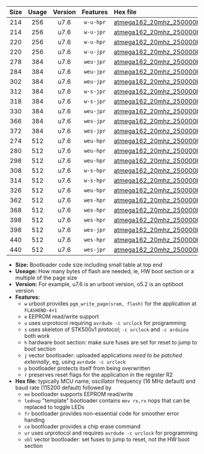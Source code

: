 |Size|Usage|Version|Features|Hex file|
|:-:|:-:|:-:|:-:|:--|
|214|256|u7.6|`w-u-hpr`|[atmega162_20mhz_250000bps_ur.hex](https://raw.githubusercontent.com/stefanrueger/urboot/main/atmega162_20mhz_250000bps_ur.hex)|
|214|256|u7.6|`w-u-jpr`|[atmega162_20mhz_250000bps_ur_vbl.hex](https://raw.githubusercontent.com/stefanrueger/urboot/main/atmega162_20mhz_250000bps_ur_vbl.hex)|
|220|256|u7.6|`w-u-hpr`|[atmega162_20mhz_250000bps_lednop_ur.hex](https://raw.githubusercontent.com/stefanrueger/urboot/main/atmega162_20mhz_250000bps_lednop_ur.hex)|
|220|256|u7.6|`w-u-jpr`|[atmega162_20mhz_250000bps_lednop_ur_vbl.hex](https://raw.githubusercontent.com/stefanrueger/urboot/main/atmega162_20mhz_250000bps_lednop_ur_vbl.hex)|
|278|384|u7.6|`weu-jpr`|[atmega162_20mhz_250000bps_ee_ur_vbl.hex](https://raw.githubusercontent.com/stefanrueger/urboot/main/atmega162_20mhz_250000bps_ee_ur_vbl.hex)|
|284|384|u7.6|`weu-jpr`|[atmega162_20mhz_250000bps_ee_lednop_ur_vbl.hex](https://raw.githubusercontent.com/stefanrueger/urboot/main/atmega162_20mhz_250000bps_ee_lednop_ur_vbl.hex)|
|302|384|u7.6|`weu-jpr`|[atmega162_20mhz_250000bps_ee_lednop_fr_ur_vbl.hex](https://raw.githubusercontent.com/stefanrueger/urboot/main/atmega162_20mhz_250000bps_ee_lednop_fr_ur_vbl.hex)|
|312|384|u7.6|`w-s-jpr`|[atmega162_20mhz_250000bps_vbl.hex](https://raw.githubusercontent.com/stefanrueger/urboot/main/atmega162_20mhz_250000bps_vbl.hex)|
|318|384|u7.6|`w-s-jpr`|[atmega162_20mhz_250000bps_lednop_vbl.hex](https://raw.githubusercontent.com/stefanrueger/urboot/main/atmega162_20mhz_250000bps_lednop_vbl.hex)|
|330|384|u7.6|`weu-jpr`|[atmega162_20mhz_250000bps_ee_lednop_fr_ce_ur_vbl.hex](https://raw.githubusercontent.com/stefanrueger/urboot/main/atmega162_20mhz_250000bps_ee_lednop_fr_ce_ur_vbl.hex)|
|366|384|u7.6|`wes-jpr`|[atmega162_20mhz_250000bps_ee_vbl.hex](https://raw.githubusercontent.com/stefanrueger/urboot/main/atmega162_20mhz_250000bps_ee_vbl.hex)|
|372|384|u7.6|`wes-jpr`|[atmega162_20mhz_250000bps_ee_lednop_vbl.hex](https://raw.githubusercontent.com/stefanrueger/urboot/main/atmega162_20mhz_250000bps_ee_lednop_vbl.hex)|
|274|512|u7.6|`weu-hpr`|[atmega162_20mhz_250000bps_ee_ur.hex](https://raw.githubusercontent.com/stefanrueger/urboot/main/atmega162_20mhz_250000bps_ee_ur.hex)|
|280|512|u7.6|`weu-hpr`|[atmega162_20mhz_250000bps_ee_lednop_ur.hex](https://raw.githubusercontent.com/stefanrueger/urboot/main/atmega162_20mhz_250000bps_ee_lednop_ur.hex)|
|298|512|u7.6|`weu-hpr`|[atmega162_20mhz_250000bps_ee_lednop_fr_ur.hex](https://raw.githubusercontent.com/stefanrueger/urboot/main/atmega162_20mhz_250000bps_ee_lednop_fr_ur.hex)|
|308|512|u7.6|`w-s-hpr`|[atmega162_20mhz_250000bps.hex](https://raw.githubusercontent.com/stefanrueger/urboot/main/atmega162_20mhz_250000bps.hex)|
|314|512|u7.6|`w-s-hpr`|[atmega162_20mhz_250000bps_lednop.hex](https://raw.githubusercontent.com/stefanrueger/urboot/main/atmega162_20mhz_250000bps_lednop.hex)|
|326|512|u7.6|`weu-hpr`|[atmega162_20mhz_250000bps_ee_lednop_fr_ce_ur.hex](https://raw.githubusercontent.com/stefanrueger/urboot/main/atmega162_20mhz_250000bps_ee_lednop_fr_ce_ur.hex)|
|362|512|u7.6|`wes-hpr`|[atmega162_20mhz_250000bps_ee.hex](https://raw.githubusercontent.com/stefanrueger/urboot/main/atmega162_20mhz_250000bps_ee.hex)|
|368|512|u7.6|`wes-hpr`|[atmega162_20mhz_250000bps_ee_lednop.hex](https://raw.githubusercontent.com/stefanrueger/urboot/main/atmega162_20mhz_250000bps_ee_lednop.hex)|
|398|512|u7.6|`wes-hpr`|[atmega162_20mhz_250000bps_ee_lednop_fr.hex](https://raw.githubusercontent.com/stefanrueger/urboot/main/atmega162_20mhz_250000bps_ee_lednop_fr.hex)|
|398|512|u7.6|`wes-jpr`|[atmega162_20mhz_250000bps_ee_lednop_fr_vbl.hex](https://raw.githubusercontent.com/stefanrueger/urboot/main/atmega162_20mhz_250000bps_ee_lednop_fr_vbl.hex)|
|440|512|u7.6|`wes-hpr`|[atmega162_20mhz_250000bps_ee_lednop_fr_ce.hex](https://raw.githubusercontent.com/stefanrueger/urboot/main/atmega162_20mhz_250000bps_ee_lednop_fr_ce.hex)|
|440|512|u7.6|`wes-jpr`|[atmega162_20mhz_250000bps_ee_lednop_fr_ce_vbl.hex](https://raw.githubusercontent.com/stefanrueger/urboot/main/atmega162_20mhz_250000bps_ee_lednop_fr_ce_vbl.hex)|

- **Size:** Bootloader code size including small table at top end
- **Useage:** How many bytes of flash are needed, ie, HW boot section or a multiple of the page size
- **Version:** For example, u7.6 is an urboot version, o5.2 is an optiboot version
- **Features:**
  + `w` urboot provides `pgm_write_page(sram, flash)` for the application at `FLASHEND-4+1`
  + `e` EEPROM read/write support
  + `u` uses urprotocol requiring `avrdude -c urclock` for programming
  + `s` uses skeleton of STK500v1 protocol; `-c urclock` and `-c arduino` both work
  + `h` hardware boot section: make sure fuses are set for reset to jump to boot section
  + `j` vector bootloader: uploaded applications *need to be patched externally*, eg, using `avrdude -c urclock`
  + `p` bootloader protects itself from being overwritten
  + `r` preserves reset flags for the application in the register R2
- **Hex file:** typically MCU name, oscillator frequency (16 MHz default) and baud rate (115200 default) followed by
  + `ee` bootloader supports EEPROM read/write
  + `lednop` "template" bootloader contains `mov rx,rx` nops that can be replaced to toggle LEDs
  + `fr` bootloader provides non-essential code for smoother error handing
  + `ce` bootloader provides a chip erase command
  + `ur` uses urprotocol and requires `avrdude -c urclock` for programming
  + `vbl` vector bootloader: set fuses to jump to reset, not the HW boot section
